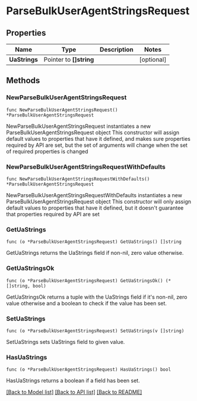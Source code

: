 # ParseBulkUserAgentStringsRequest

## Properties

Name | Type | Description | Notes
------------ | ------------- | ------------- | -------------
**UaStrings** | Pointer to **[]string** |  | [optional] 

## Methods

### NewParseBulkUserAgentStringsRequest

`func NewParseBulkUserAgentStringsRequest() *ParseBulkUserAgentStringsRequest`

NewParseBulkUserAgentStringsRequest instantiates a new ParseBulkUserAgentStringsRequest object
This constructor will assign default values to properties that have it defined,
and makes sure properties required by API are set, but the set of arguments
will change when the set of required properties is changed

### NewParseBulkUserAgentStringsRequestWithDefaults

`func NewParseBulkUserAgentStringsRequestWithDefaults() *ParseBulkUserAgentStringsRequest`

NewParseBulkUserAgentStringsRequestWithDefaults instantiates a new ParseBulkUserAgentStringsRequest object
This constructor will only assign default values to properties that have it defined,
but it doesn't guarantee that properties required by API are set

### GetUaStrings

`func (o *ParseBulkUserAgentStringsRequest) GetUaStrings() []string`

GetUaStrings returns the UaStrings field if non-nil, zero value otherwise.

### GetUaStringsOk

`func (o *ParseBulkUserAgentStringsRequest) GetUaStringsOk() (*[]string, bool)`

GetUaStringsOk returns a tuple with the UaStrings field if it's non-nil, zero value otherwise
and a boolean to check if the value has been set.

### SetUaStrings

`func (o *ParseBulkUserAgentStringsRequest) SetUaStrings(v []string)`

SetUaStrings sets UaStrings field to given value.

### HasUaStrings

`func (o *ParseBulkUserAgentStringsRequest) HasUaStrings() bool`

HasUaStrings returns a boolean if a field has been set.


[[Back to Model list]](../README.md#documentation-for-models) [[Back to API list]](../README.md#documentation-for-api-endpoints) [[Back to README]](../README.md)


